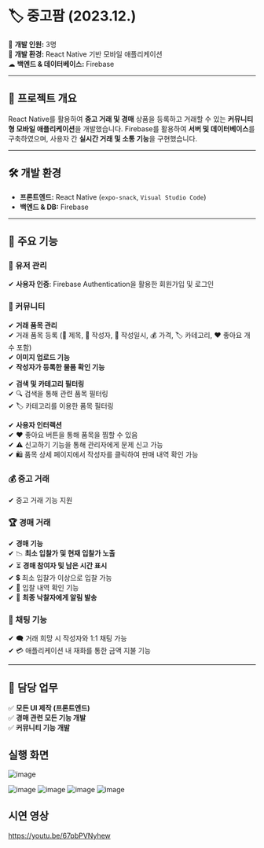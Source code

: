 # 🏷️ 중고팜 (2023.12.)

📌 **개발 인원:** 3명  
📱 **개발 환경:** React Native 기반 모바일 애플리케이션  
☁ **백엔드 & 데이터베이스:** Firebase  

---

## 🌟 프로젝트 개요  
React Native를 활용하여 **중고 거래 및 경매** 상품을 등록하고 거래할 수 있는 **커뮤니티형 모바일 애플리케이션**을 개발했습니다. Firebase를 활용하여 **서버 및 데이터베이스**를 구축하였으며, 사용자 간 **실시간 거래 및 소통 기능**을 구현했습니다.  

---

## 🛠️ 개발 환경  
- **프론트엔드:** React Native (`expo-snack`, `Visual Studio Code`)  
- **백엔드 & DB:** Firebase  

---

## 🚀 주요 기능  

### 🔑 유저 관리  
✔ **사용자 인증**: Firebase Authentication을 활용한 회원가입 및 로그인  

### 🏪 커뮤니티  
✔ **거래 품목 관리**  
✔ 거래 품목 등록 (📌 제목, 👤 작성자, 📅 작성일시, 💰 가격, 🏷️ 카테고리, ❤️ 좋아요 개수 포함)  
✔ **이미지 업로드 기능**  
✔ **작성자가 등록한 물품 확인 기능**  

✔ **검색 및 카테고리 필터링**  
✔ 🔍 검색을 통해 관련 품목 필터링  
✔ 🏷️ 카테고리를 이용한 품목 필터링  

✔ **사용자 인터랙션**  
✔ ❤️ 좋아요 버튼을 통해 품목을 찜할 수 있음  
✔ ⚠️ 신고하기 기능을 통해 관리자에게 문제 신고 가능  
✔ 🛍️ 품목 상세 페이지에서 작성자를 클릭하여 판매 내역 확인 가능  

### 💰 중고 거래  
✔ 중고 거래 기능 지원  

### 🏆 경매 거래  
✔ **경매 기능**  
✔ 📉 **최소 입찰가 및 현재 입찰가 노출**  
✔ ⏳ **경매 참여자 및 남은 시간 표시**  
✔ 💲 최소 입찰가 이상으로 입찰 가능  
✔ 📜 입찰 내역 확인 기능  
✔ 🔔 **최종 낙찰자에게 알림 발송**  

### 💬 채팅 기능  
✔ 🗨️ 거래 희망 시 작성자와 1:1 채팅 가능  
✔ 💳 애플리케이션 내 재화를 통한 금액 지불 기능  

---

## 🎯 담당 업무  
✅ **모든 UI 제작 (프론트엔드)**  
✅ **경매 관련 모든 기능 개발**  
✅ **커뮤니티 기능 개발**  

## 실행 화면
![image](https://github.com/user-attachments/assets/1ea9753a-c97e-438f-a1b3-f43b8cd3da5b)<br>

![image](https://github.com/user-attachments/assets/340b18f6-470f-4a40-bd8f-33a5cc6eae03)
![image](https://github.com/user-attachments/assets/801c03b5-1669-489d-9a4a-ff87616fc274)
![image](https://github.com/user-attachments/assets/2d6ccd87-796e-496d-a75a-c7ee111ee0de)
![image](https://github.com/user-attachments/assets/036f0ec1-97e5-4f78-81c2-b21b8531e3ef)



## 시연 영상
https://youtu.be/67pbPVNyhew
